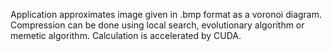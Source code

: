 Application approximates image given in .bmp format as a voronoi diagram. Compression can be done using local search, evolutionary algorithm or memetic algorithm. Calculation is accelerated by CUDA.